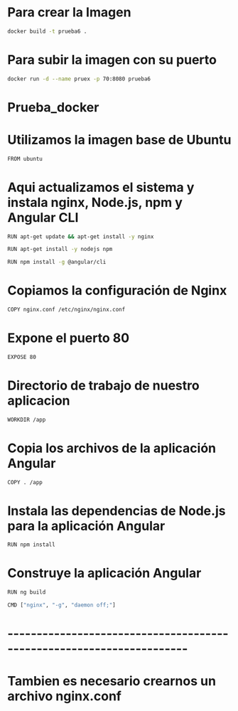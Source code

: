 # Para crear la Imagen
```bash
docker build -t prueba6 .  
```
# Para subir la imagen con su puerto 
```bash
docker run -d --name pruex -p 70:8080 prueba6  
```
# Prueba_docker
# Utilizamos la imagen base de Ubuntu
```bash
FROM ubuntu
```
# Aqui actualizamos el sistema y instala nginx, Node.js, npm y Angular CLI
```bash
RUN apt-get update && apt-get install -y nginx
```
```bash
RUN apt-get install -y nodejs npm
```
```bash
RUN npm install -g @angular/cli
```

#  Copiamos la configuración de Nginx
```bash
COPY nginx.conf /etc/nginx/nginx.conf
```
# Expone el puerto 80
```bash
EXPOSE 80
```
# Directorio de trabajo de nuestro aplicacion
```bash
WORKDIR /app
```
# Copia los archivos de la aplicación Angular
```bash
COPY . /app
```
# Instala las dependencias de Node.js para la aplicación Angular
```bash
RUN npm install
```
# Construye la aplicación Angular
```bash
RUN ng build
```
```bash
CMD ["nginx", "-g", "daemon off;"]
```
# ---------------------------------------------------------------------
# Tambien es necesario crearnos un archivo nginx.conf
